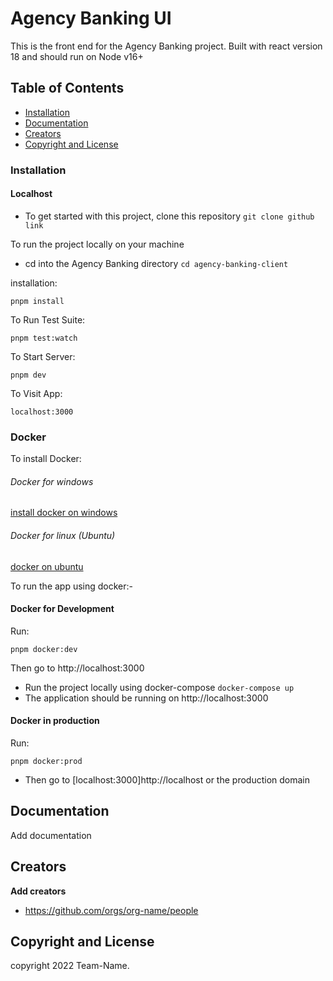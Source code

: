# Agency Banking UI

This is the front end for the Agency Banking project. Built with react version 18 and should run on Node v16+

## Table of Contents

- [Installation](#installation)
- [Documentation](#documentation)
- [Creators](#creators)
- [Copyright and License](#copyright-and-license)

### Installation

#### Localhost

- To get started with this project, clone this repository `git clone github link`

To run the project locally on your machine

- cd into the Agency Banking directory `cd agency-banking-client`

installation:

```
pnpm install
```

To Run Test Suite:

```
pnpm test:watch
```

To Start Server:

```
pnpm dev
```

To Visit App:

```
localhost:3000
```

### Docker

To install Docker:

###### Docker for windows

[install docker on windows](https://medium.com/devops-with-valentine/how-to-install-docker-on-windows-10-11-step-by-step-83074a80e6f9)

###### Docker for linux (Ubuntu)

[docker on ubuntu](https://www.digitalocean.com/community/tutorials/how-to-install-and-use-docker-on-ubuntu-20-04)

To run the app using docker:-

#### Docker for Development

Run:

```
pnpm docker:dev
```

Then go to http://localhost:3000

- Run the project locally using docker-compose `docker-compose up`
- The application should be running on http://localhost:3000

#### Docker in production

Run:

```
pnpm docker:prod
```

- Then go to [localhost:3000]http://localhost or the production domain

## Documentation

Add documentation

## Creators

**Add creators**

- https://github.com/orgs/org-name/people

## Copyright and License

copyright 2022 Team-Name.

